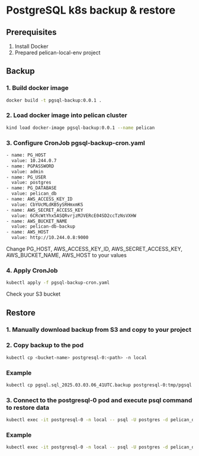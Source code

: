 # PostgreSQL k8s backup & restore

## Prerequisites
1. Install Docker
2. Prepared pelican-local-env project

## Backup
### 1. Build docker image 
```bash
docker build -t pgsql-backup:0.0.1 .
```
### 2. Load docker image into pelican cluster
```bash
kind load docker-image pgsql-backup:0.0.1 --name pelican
```
### 3. Configure CronJob pgsql-backup-cron.yaml
```bash
- name: PG_HOST
  value: 10.244.0.7
- name: PGPASSWORD
  value: admin
- name: PG_USER
  value: postgres
- name: PG_DATABASE
  value: pelican_db
- name: AWS_ACCESS_KEY_ID
  value: CbYUcMLdKB5ySRHmxmKS
- name: AWS_SECRET_ACCESS_KEY
  value: 6CRcWtYhx5ASQRvrjzMJVERcE04SD2ccTzNsVXHW
- name: AWS_BUCKET_NAME
  value: pelican-db-backup
- name: AWS_HOST
  value: http://10.244.0.8:9000
```
Change PG_HOST, AWS_ACCESS_KEY_ID, AWS_SECRET_ACCESS_KEY, AWS_BUCKET_NAME, AWS_HOST to your values

### 4. Apply CronJob
```bash
kubectl apply -f pgsql-backup-cron.yaml
```
Check your S3 bucket

## Restore

### 1. Manually download backup from S3 and copy to your project

### 2. Copy backup to the pod
```bash
kubectl cp <bucket-name> postgresql-0:<path> -n local
```
### Example
```bash
kubectl cp pgsql.sql_2025.03.03.06_41UTC.backup postgresql-0:tmp/pgsql.sql_2025.03.03.06_41UTC.backup -n local
```
### 3. Connect to the postgresql-0 pod and execute psql command to restore data
```bash
kubectl exec -it postgresql-0 -n local -- psql -U postgres -d pelican_db -f <path>/<backup-name.backup>
```
### Example
```bash
kubectl exec -it postgresql-0 -n local -- psql -U postgres -d pelican_db -f tmp/pgsql.sql_2025.03.03.06_41UTC.backup
```
